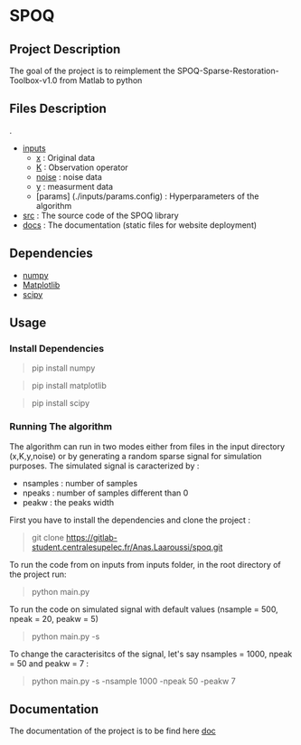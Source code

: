 # SPOQ


## Project Description

The goal of the project is to reimplement the SPOQ-Sparse-Restoration-Toolbox-v1.0 from Matlab to python

## Files Description 

.
 * [inputs](./inputs)
   * [x](./inputs/x) : Original data
   * [K](./inputs/K) : Observation operator
   * [noise](./inputs/noise) : noise data
   * [y](./inputs/y) : measurment data
   * [params] (./inputs/params.config) : Hyperparameters of the algorithm
 * [src](./src) : The source code of the SPOQ library
 * [docs](./docs) : The documentation (static files for website deployment)
 

## Dependencies 

* [numpy](https://numpy.org/)
* [Matplotlib](https://matplotlib.org/)
* [scipy](https://www.scipy.org/)


## Usage 

### Install Dependencies 

> pip install numpy

> pip install matplotlib

> pip install scipy



### Running The algorithm 

The algorithm can run in two modes either from files in the input directory (x,K,y,noise) or by generating a random sparse signal for simulation purposes. The simulated signal is caracterized by :
* nsamples : number of samples 
* npeaks : number of samples different than 0
* peakw : the peaks width

First you have to install the dependencies and clone the project : 

> git clone https://gitlab-student.centralesupelec.fr/Anas.Laaroussi/spoq.git

To run the code from on inputs from inputs folder, in the root directory of the project run:

> python main.py 

To run the code on simulated signal with default values (nsample = 500, npeak = 20, peakw = 5) 

> python main.py -s

To change the caracterisitcs of the signal, let's say nsamples = 1000, npeak = 50 and peakw = 7 :

> python main.py -s -nsample 1000 -npeak 50 -peakw 7

## Documentation

The documentation of the project is to be find here [doc](https://anas.laaroussi.pages-student.centralesupelec.fr/spoq/utils.html)


  

   



